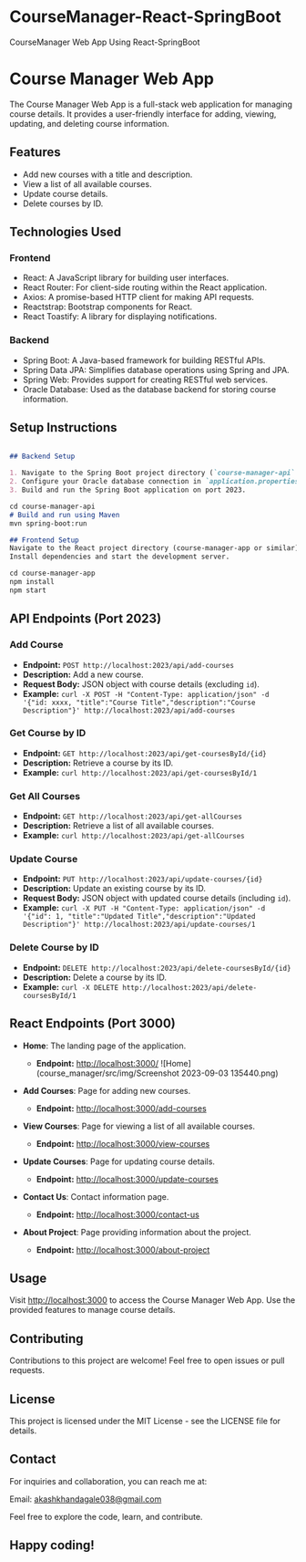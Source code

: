 # CourseManager-React-SpringBoot
CourseManager Web App Using React-SpringBoot

# Course Manager Web App

The Course Manager Web App is a full-stack web application for managing course details. It provides a user-friendly interface for adding, viewing, updating, and deleting course information.

## Features

- Add new courses with a title and description.
- View a list of all available courses.
- Update course details.
- Delete courses by ID.

## Technologies Used

### Frontend
- React: A JavaScript library for building user interfaces.
- React Router: For client-side routing within the React application.
- Axios: A promise-based HTTP client for making API requests.
- Reactstrap: Bootstrap components for React.
- React Toastify: A library for displaying notifications.

### Backend
- Spring Boot: A Java-based framework for building RESTful APIs.
- Spring Data JPA: Simplifies database operations using Spring and JPA.
- Spring Web: Provides support for creating RESTful web services.
- Oracle Database: Used as the database backend for storing course information.

## Setup Instructions

```markdown

## Backend Setup

1. Navigate to the Spring Boot project directory (`course-manager-api` or similar).
2. Configure your Oracle database connection in `application.properties` or `application.yml`.
3. Build and run the Spring Boot application on port 2023.

cd course-manager-api
# Build and run using Maven
mvn spring-boot:run

## Frontend Setup
Navigate to the React project directory (course-manager-app or similar).
Install dependencies and start the development server.

cd course-manager-app
npm install
npm start
```

## API Endpoints (Port 2023)

### Add Course 
- **Endpoint:** `POST http://localhost:2023/api/add-courses`
- **Description:** Add a new course.
- **Request Body:** JSON object with course details (excluding `id`).
- **Example:** `curl -X POST -H "Content-Type: application/json" -d '{"id: xxxx, "title":"Course Title","description":"Course Description"}' http://localhost:2023/api/add-courses`

### Get Course by ID
- **Endpoint:** `GET http://localhost:2023/api/get-coursesById/{id}`
- **Description:** Retrieve a course by its ID.
- **Example:** `curl http://localhost:2023/api/get-coursesById/1`

### Get All Courses
- **Endpoint:** `GET http://localhost:2023/api/get-allCourses`
- **Description:** Retrieve a list of all available courses.
- **Example:** `curl http://localhost:2023/api/get-allCourses`

### Update Course
- **Endpoint:** `PUT http://localhost:2023/api/update-courses/{id}`
- **Description:** Update an existing course by its ID.
- **Request Body:** JSON object with updated course details (including `id`).
- **Example:** `curl -X PUT -H "Content-Type: application/json" -d '{"id": 1, "title":"Updated Title","description":"Updated Description"}' http://localhost:2023/api/update-courses/1`

### Delete Course by ID
- **Endpoint:** `DELETE http://localhost:2023/api/delete-coursesById/{id}`
- **Description:** Delete a course by its ID.
- **Example:** `curl -X DELETE http://localhost:2023/api/delete-coursesById/1`

## React Endpoints (Port 3000)

- **Home**: The landing page of the application.
  - **Endpoint:** [http://localhost:3000/](http://localhost:3000/)
    ![Home](course_manager/src/img/Screenshot 2023-09-03 135440.png)

- **Add Courses**: Page for adding new courses.
  - **Endpoint:** [http://localhost:3000/add-courses](http://localhost:3000/add-courses)
- **View Courses**: Page for viewing a list of all available courses.
  - **Endpoint:** [http://localhost:3000/view-courses](http://localhost:3000/view-courses)
- **Update Courses**: Page for updating course details.
  - **Endpoint:** [http://localhost:3000/update-courses](http://localhost:3000/update-courses)
- **Contact Us**: Contact information page.
  - **Endpoint:** [http://localhost:3000/contact-us](http://localhost:3000/contact-us)
- **About Project**: Page providing information about the project.
  - **Endpoint:** [http://localhost:3000/about-project](http://localhost:3000/about-project)



## Usage

Visit [http://localhost:3000](http://localhost:3000) to access the Course Manager Web App.
Use the provided features to manage course details.

## Contributing

Contributions to this project are welcome! Feel free to open issues or pull requests.

## License

This project is licensed under the MIT License - see the LICENSE file for details.


## Contact
For inquiries and collaboration, you can reach me at:

Email: akashkhandagale038@gmail.com

Feel free to explore the code, learn, and contribute.

## Happy coding!


